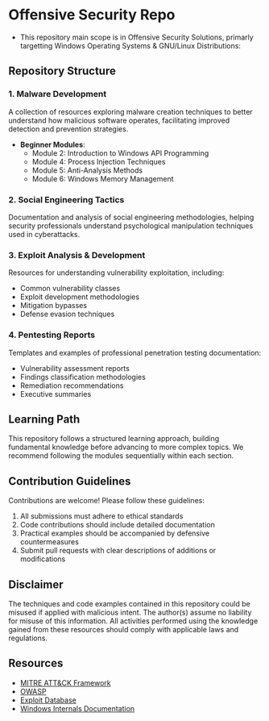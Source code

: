 # Offensive Security Repo

- This repository main scope is in Offensive Security Solutions, primarly targetting Windows Operating Systems & GNU/Linux Distributions:


## Repository Structure

### 1. Malware Development
A collection of resources exploring malware creation techniques to better understand how malicious software operates, facilitating improved detection and prevention strategies.

- **Beginner Modules**:
  - Module 2: Introduction to Windows API Programming
  - Module 4: Process Injection Techniques
  - Module 5: Anti-Analysis Methods
  - Module 6: Windows Memory Management
  
### 2. Social Engineering Tactics
Documentation and analysis of social engineering methodologies, helping security professionals understand psychological manipulation techniques used in cyberattacks.

### 3. Exploit Analysis & Development
Resources for understanding vulnerability exploitation, including:
- Common vulnerability classes
- Exploit development methodologies
- Mitigation bypasses
- Defense evasion techniques

### 4. Pentesting Reports
Templates and examples of professional penetration testing documentation:
- Vulnerability assessment reports
- Findings classification methodologies
- Remediation recommendations
- Executive summaries

## Learning Path
This repository follows a structured learning approach, building fundamental knowledge before advancing to more complex topics. We recommend following the modules sequentially within each section.

## Contribution Guidelines
Contributions are welcome! Please follow these guidelines:
1. All submissions must adhere to ethical standards
2. Code contributions should include detailed documentation
3. Practical examples should be accompanied by defensive countermeasures
4. Submit pull requests with clear descriptions of additions or modifications

## Disclaimer
The techniques and code examples contained in this repository could be misused if applied with malicious intent. The author(s) assume no liability for misuse of this information. All activities performed using the knowledge gained from these resources should comply with applicable laws and regulations.

## Resources
- [MITRE ATT&CK Framework](https://attack.mitre.org/)
- [OWASP](https://owasp.org/)
- [Exploit Database](https://www.exploit-db.com/)
- [Windows Internals Documentation](https://docs.microsoft.com/en-us/windows/win32/sysinfo/windows-system-information)
